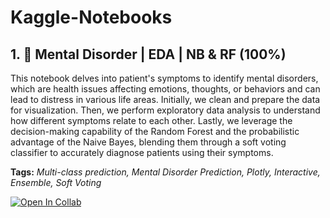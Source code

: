# Kaggle-Notebooks

## 1. 🧠 Mental Disorder | EDA | NB & RF (100%)
This notebook delves into patient's symptoms to identify mental disorders, which are health issues affecting emotions, thoughts, or behaviors and can lead to distress in various life areas. Initially, we clean and prepare the data for visualization. Then, we perform exploratory data analysis to understand how different symptoms relate to each other. Lastly, we leverage the decision-making capability of the Random Forest and the probabilistic advantage of the Naive Bayes, blending them through a soft voting classifier to accurately diagnose patients using their symptoms.

**Tags:** *Multi-class prediction, Mental Disorder Prediction, Plotly, Interactive, Ensemble, Soft Voting*

[![Open In Collab](https://kaggle.com/static/images/open-in-kaggle.svg)](https://www.kaggle.com/code/uzairrj/mental-disorder-eda-nb-rf-100?scriptVersionId=162550861)

